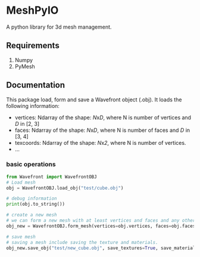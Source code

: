 # MeshPyIO
A python library for 3d mesh management.
## Requirements
1. Numpy
2. PyMesh
## Documentation
This package load, form and save a Wavefront object (.obj). It loads the following information:
* vertices: Ndarray of the shape: *N*x*D*, where N is number of vertices and *D* in [2, 3]
* faces: Ndarray of the shape: *N*x*D*, where N is number of faces and *D* in [3, 4]
* texcoords: Ndarray of the shape: *N*x*2*, where N is number of vertices.
* ...
### basic operations
```python
from Wavefront import WavefrontOBJ
# Load mesh
obj = WavefrontOBJ.load_obj("test/cube.obj")

# debug information
print(obj.to_string())

# create a new mesh
# we can form a new mesh with at least vertices and faces and any other attributes
obj_new = WavefrontOBJ.form_mesh(vertices=obj.vertices, faces=obj.faces)

# save mesh
# saving a mesh include saving the texture and materials.
obj_new.save_obj("test/new_cube.obj", save_textures=True, save_materials=True)
```